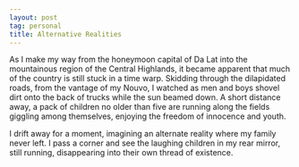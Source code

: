 ```yaml
---
layout: post
tag: personal
title: Alternative Realities
---
```


As I make my way from the honeymoon capital of Da Lat into the mountainous region of the Central Highlands, it became apparent that much of the country is still stuck in a time warp.  Skidding through the dilapidated roads, from the vantage of my Nouvo, I watched as men and boys shovel dirt onto the back of trucks while the sun beamed down.  A short distance away, a pack of children no older than five are running along the fields giggling among themselves, enjoying the freedom of innocence and youth.

I drift away for a moment, imagining an alternate reality where my family never left.  I pass a corner and see the laughing children in my rear mirror, still running, disappearing into their own thread of existence.